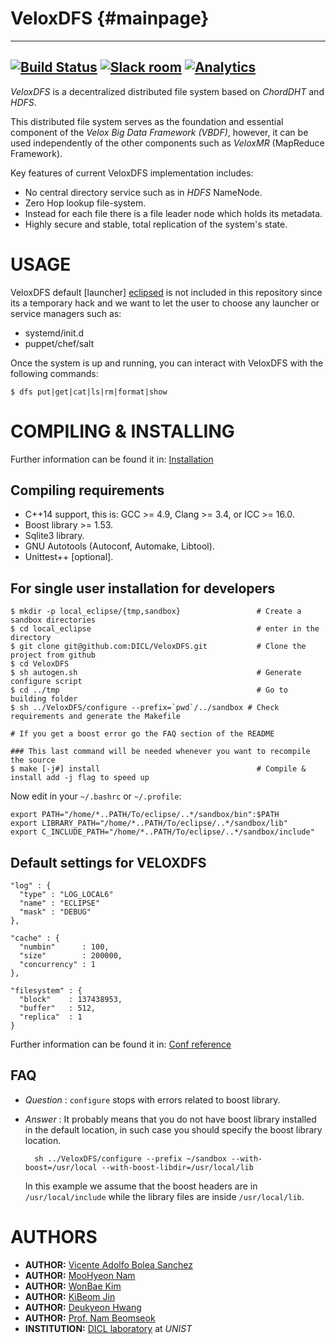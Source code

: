 VeloxDFS {#mainpage}
======== 
<!-- @cond Remove those links for Doxygen-->
--- 
[![Build Status](https://travis-ci.org/DICL/VeloxDFS.svg?branch=master)](https://travis-ci.org/DICL/VeloxDFS)
[![Slack room](https://img.shields.io/badge/slack-join-pink.svg)](https://dicl.slack.com/messages/general/)
[![Analytics](https://ga-beacon.appspot.com/UA-87474237-1/veloxdfs)](https://github.com/DICL/VeloxDFS)
---
<!-- @endcond -->

_VeloxDFS_ is a decentralized distributed file system based on _ChordDHT_ and _HDFS_.

This distributed file system serves as the foundation and essential component of the _Velox Big Data Framework (VBDF)_, 
however, it can be used independently of the other components such as _VeloxMR_ (MapReduce Framework).

Key features of current VeloxDFS implementation includes:
 - No central directory service such as in _HDFS_ NameNode.
 - Zero Hop lookup file-system.
 - Instead for each file there is a file leader node which holds its metadata.
 - Highly secure and stable, total replication of the system's state.

USAGE
=====
VeloxDFS default [launcher] [eclipsed] is not included in this repository since its a temporary hack and 
we want to let the user to choose any launcher or service managers such as:
 - systemd/init.d
 - puppet/chef/salt
 
Once the system is up and running, you can interact with VeloxDFS with the following commands:

    $ dfs put|get|cat|ls|rm|format|show


COMPILING & INSTALLING
======================
<!-- @cond Remove those links for Doxygen-->
Further information can be found it in: [Installation](https://github.com/DICL/VeloxDFS/wiki/Installation)
<!-- @endcond -->

Compiling requirements
----------------------
 - C++14 support, this is: GCC >= 4.9, Clang >= 3.4, or ICC >= 16.0.
 - Boost library >= 1.53.
 - Sqlite3 library.
 - GNU Autotools (Autoconf, Automake, Libtool).
 - Unittest++ [optional].

For single user installation for developers
-------------------------------------------

    $ mkdir -p local_eclipse/{tmp,sandbox}                 # Create a sandbox directories
    $ cd local_eclipse                                     # enter in the directory
    $ git clone git@github.com:DICL/VeloxDFS.git           # Clone the project from github
    $ cd VeloxDFS
    $ sh autogen.sh                                        # Generate configure script 
    $ cd ../tmp                                            # Go to building folder
    $ sh ../VeloxDFS/configure --prefix=`pwd`/../sandbox # Check requirements and generate the Makefile

    # If you get a boost error go the FAQ section of the README

    ### This last command will be needed whenever you want to recompile the source
    $ make [-j#] install                                   # Compile & install add -j flag to speed up

Now edit in your `~/.bashrc` or `~/.profile`:

    export PATH="/home/*..PATH/To/eclipse/..*/sandbox/bin":$PATH
    export LIBRARY_PATH="/home/*..PATH/To/eclipse/..*/sandbox/lib"
    export C_INCLUDE_PATH="/home/*..PATH/To/eclipse/..*/sandbox/include"

Default settings for VELOXDFS 
-----------------------------

    "log" : {
      "type" : "LOG_LOCAL6"
      "name" : "ECLIPSE"
      "mask" : "DEBUG"
    },

    "cache" : {
      "numbin"      : 100,
      "size"        : 200000,
      "concurrency" : 1
    },

    "filesystem" : {
      "block"    : 137438953,
      "buffer"   : 512,
      "replica"  : 1
    }

<!-- @cond Remove those links for Doxygen-->
Further information can be found it in: [Conf reference](https://github.com/DICL/VeloxDFS/wiki/Configuration-file-reference)
<!-- @endcond -->

FAQ
---

- _Question_ : `configure` stops with errors related to boost library.
- _Answer_ : It probably means that you do not have boost library installed in
  the default location, in such case you should specify the boost library location.

        sh ../VeloxDFS/configure --prefix ~/sandbox --with-boost=/usr/local --with-boost-libdir=/usr/local/lib

  In this example we assume that the boost headers are in `/usr/local/include` while the library files
  are inside `/usr/local/lib`.

AUTHORS
=======

 - __AUTHOR:__ [Vicente Adolfo Bolea Sanchez](http://vicentebolea.me)
 - __AUTHOR:__ [MooHyeon Nam](https://github.com/nammh)
 - __AUTHOR:__ [WonBae Kim](https://github.com/zwigul)
 - __AUTHOR:__ [KiBeom Jin](https://github.com/kbjin)
 - __AUTHOR:__ [Deukyeon Hwang](https://github.com/deukyeon)
 - __AUTHOR:__ [Prof. Nam Beomseok](http://dicl.unist.ac.kr)
 - __INSTITUTION:__ [DICL laboratory](http://dicl.unist.ac.kr) at _UNIST_ 

<!--links-->
[eclipsed]: https://github.com/DICL/eclipsed
